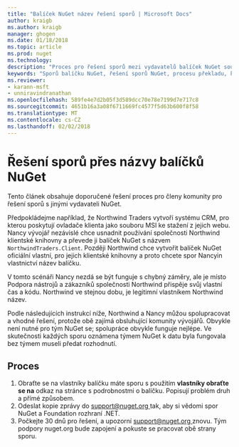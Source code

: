 ```yaml
---
title: "Balíček NuGet název řešení sporů | Microsoft Docs"
author: kraigb
ms.author: kraigb
manager: ghogen
ms.date: 01/18/2018
ms.topic: article
ms.prod: nuget
ms.technology: 
description: "Proces pro řešení sporů mezi vydavatelů balíček NuGet související s brandingem, ochranné známky a jiných situacích konflikt."
keywords: "Sporů balíčku NuGet, řešení sporů NuGet, procesu překladu, který sporu"
ms.reviewer:
- karann-msft
- unniravindranathan
ms.openlocfilehash: 589fe4e7d2b05f3d589dcc70e78e7199d7e717c8
ms.sourcegitcommit: 4651b16a3a08f6711669fc4577f5d63b600f8f58
ms.translationtype: MT
ms.contentlocale: cs-CZ
ms.lasthandoff: 02/02/2018
---
```

# <a name="resolving-disputes-over-nuget-package-names"></a>Řešení sporů přes názvy balíčků NuGet

Tento článek obsahuje doporučené řešení proces pro členy komunity pro řešení sporů s jinými vydavateli NuGet.

Předpokládejme například, že Northwind Traders vytvoří systému CRM, pro kterou poskytují ovladače klienta jako souboru MSI ke stažení z jejich webu. Nancy vývojář nezávislé chce usnadnit používání společnosti Northwind klientské knihovny a převede ji balíček NuGet s názvem `NorthwindTraders.Client`. Později Northwind chce vytvořit balíček NuGet oficiální vlastní, pro jejich klientské knihovny a proto chcete spor Nancyin vlastnictví název balíčku.

V tomto scénáři Nancy nezdá se být funguje s chybný záměry, ale je místo Podpora nástrojů a zákazníků společnosti Northwind přispěje svůj vlastní čas a kódu. Northwind ve stejnou dobu, je legitimní vlastníkem Northwind název.

Podle následujících instrukcí níže, Northwind a Nancy můžou spolupracovat a vhodné řešení, protože obě zajímá obsluhující komunity vývojářů. Obvykle není nutné pro tým NuGet se; spolupráce obvykle funguje nejlépe. Ve skutečnosti každých sporu oznámena týmem NuGet k datu byla fungovala bez týmem museli předat rozhodnutí.

## <a name="process"></a>Proces

1. Obraťte se na vlastníky balíčku máte sporu s použitím **vlastníky obraťte se na** odkaz na stránce s podrobnostmi o balíčku. Popisují problém druh a přímé způsobem.
1. Odeslat kopie zprávy do [ support@nuget.org ](mailto:support@nuget.org) tak, aby si vědomi spor NuGet a Foundation rozhraní .NET.
1. Počkejte 30 dnů pro řešení, a upozorní [ support@nuget.org ](mailto:support@nuget.org) znovu. Tým podpory nuget.org bude zapojení a pokuste se pracovat obě strany sporu.
